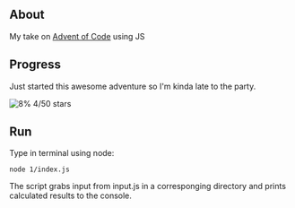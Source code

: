 ## About

My take on [Advent of Code](https://adventofcode.com/) using JS

## Progress

Just started this awesome adventure so I'm kinda late to the party.

![8%](https://progress-bar.dev/8) 4/50 stars

## Run

Type in terminal using node:

```
node 1/index.js
```

The script grabs input from input.js in a corresponging directory and prints calculated results to the console.
